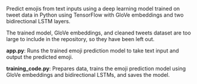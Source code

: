 Predict emojis from text inputs using a deep learning model trained on tweet data in Python using TensorFlow with GloVe embeddings and two bidirectional LSTM layers.

The trained model, GloVe embeddings, and cleaned tweets dataset are too large to include in the repository, so they have been left out.

**app.py**: Runs the trained emoji prediction model to take text input and output the predicted emoji.

**training_code.py**: Prepares data, trains the emoji prediction model using GloVe embeddings and bidirectional LSTMs, and saves the model.

